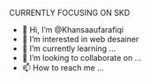 CURRENTLY FOCUSING ON SKD


- 👋 Hi, I’m @Khansaaufarafiqi
- 👀 I’m interested in web desainer
- 🌱 I’m currently learning ...
- 💞️ I’m looking to collaborate on ...
- 📫 How to reach me ...

<!---
Khansaaufarafiqi/Khansaaufarafiqi is a ✨ special ✨ repository because its `README.md` (this file) appears on your GitHub profile.
You can click the Preview link to take a look at your changes.
--->
